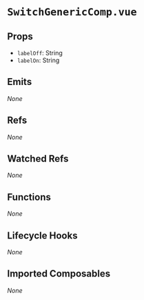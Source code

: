 # `SwitchGenericComp.vue`

## Props

- `labelOff`: String
- `labelOn`: String

## Emits

_None_

## Refs

_None_

## Watched Refs

_None_

## Functions

_None_

## Lifecycle Hooks

_None_

## Imported Composables

_None_
